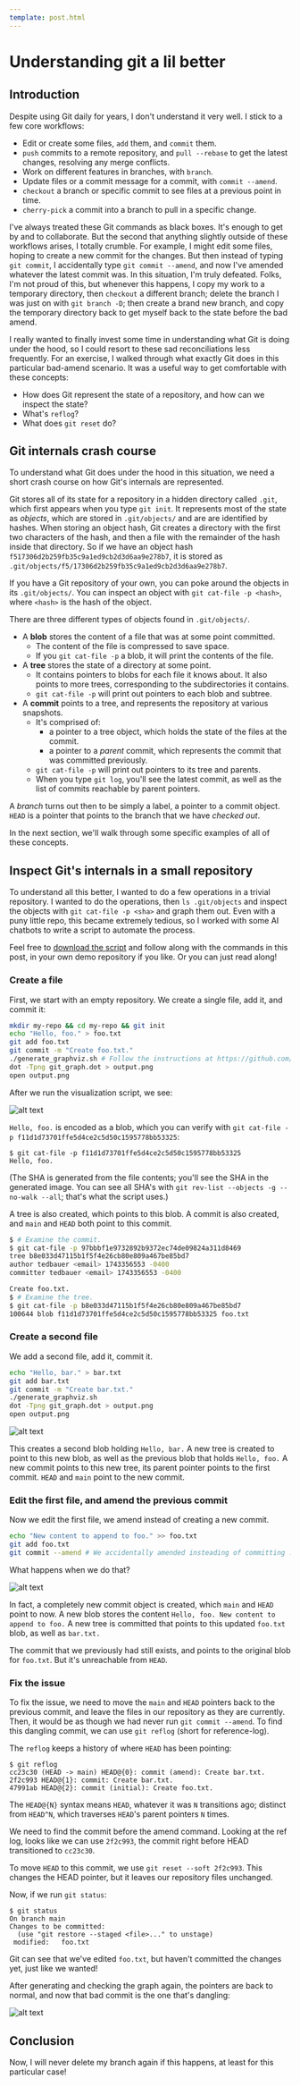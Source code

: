 ```yaml
---
template: post.html
---
```


# Understanding git a lil better

## Introduction

Despite using Git daily for years, I don't understand it very well. I stick to a few core workflows:

- Edit or create some files, `add` them, and `commit` them.
- `push` commits to a remote repository, and `pull --rebase` to get the latest changes, resolving any merge conflicts.
- Work on different features in branches, with `branch`.
- Update files or a commit message for a commit, with `commit --amend`.
- `checkout` a branch or specific commit to see files at a previous point in time.
- `cherry-pick` a commit into a branch to pull in a specific change.

I've always treated these Git commands as black boxes. It's enough to get by and to collaborate. But the second that anything slightly outside of these workflows arises, I totally crumble. For example, I might edit some files, hoping to create a new commit for the changes. But then instead of typing `git commit`, I accidentally type `git commit --amend`, and now I've amended whatever the latest commit was. In this situation, I'm truly defeated. Folks, I'm not proud of this, but whenever this happens, I copy my work to a temporary directory, then `checkout` a different branch; delete the branch I was just on with `git branch -D`; then create a brand new branch, and copy the temporary directory back to get myself back to the state before the bad amend.

I really wanted to finally invest some time in understanding what Git is doing under the hood, so I could resort to these sad reconciliations less frequently. For an exercise, I walked through what exactly Git does in this particular bad-amend scenario. It was a useful way to get comfortable with these concepts:

- How does Git represent the state of a repository, and how can we inspect the state?
- What's `reflog`?
- What does `git reset` do?

## Git internals crash course

To understand what Git does under the hood in this situation, we need a short crash course on how Git's internals are represented.

Git stores all of its state for a repository in a hidden directory called `.git`, which first appears when you type `git init`. It represents most of the state as _objects_, which are stored in `.git/objects/` and are are identified by hashes. When storing an object hash, Git creates a directory with the first two characters of the hash, and then a file with the remainder of the hash inside that directory. So if we have an object hash `f517306d2b259fb35c9a1ed9cb2d3d6aa9e278b7`, it is stored as `.git/objects/f5/17306d2b259fb35c9a1ed9cb2d3d6aa9e278b7`.

If you have a Git repository of your own, you can poke around the objects in its `.git/objects/`. You can inspect an object with `git cat-file -p <hash>`, where `<hash>` is the hash of the object.

There are three different types of objects found in `.git/objects/`.

- A **blob** stores the content of a file that was at some point committed.
  - The content of the file is compressed to save space.
  - If you `git cat-file -p` a blob, it will print the contents of the file.
- A **tree** stores the state of a directory at some point.
  - It contains pointers to blobs for each file it knows about. It also points to more trees, corresponding to the subdirectories it contains.
  - `git cat-file -p` will print out pointers to each blob and subtree.
- A **commit** points to a tree, and represents the repository at various snapshots.
  - It's comprised of:
    - a pointer to a tree object, which holds the state of the files at the commit.
    - a pointer to a _parent_ commit, which represents the commit that was committed previously.
  - `git cat-file -p` will print out pointers to its tree and parents.
  - When you type `git log`, you'll see the latest commit, as well as the list of commits reachable by parent pointers.

A _branch_ turns out then to be simply a label, a pointer to a commit object. `HEAD` is a pointer that points to the branch that we have _checked out_.

In the next section, we'll walk through some specific examples of all of these concepts.

## Inspect Git's internals in a small repository

To understand all this better, I wanted to do a few operations in a trivial repository. I wanted to do the operations, then `ls .git/objects` and inspect the objects with `git cat-file -p <sha>` and graph them out. Even with a puny little repo, this became extremely tedious, so I worked with some AI chatbots to write a script to automate the process.

Feel free to [download the script](https://github.com/tedbauer/git-objects-graphviz/) and follow along with the commands in this post, in your own demo repository if you like. Or you can just read along!

### Create a file

First, we start with an empty repository. We create a single file, add it, and commit it:

```sh
mkdir my-repo && cd my-repo && git init
echo "Hello, foo." > foo.txt
git add foo.txt
git commit -m "Create foo.txt."
./generate_graphviz.sh # Follow the instructions at https://github.com/tedbauer/git-objects-graphviz so this is possible!
dot -Tpng git_graph.dot > output.png
open output.png
```

After we run the visualization script, we see:

<div class="zoomable">

![alt text](../images/git2.png "Graph of git object database after creating a single file in an empty repository")

</div>

`Hello, foo.` is encoded as a blob, which you can verify with `git cat-file -p f11d1d73701ffe5d4ce2c5d50c1595778bb53325`:

```
$ git cat-file -p f11d1d73701ffe5d4ce2c5d50c1595778bb53325
Hello, foo.
```

(The SHA is generated from the file contents; you'll see the SHA in the generated image. You can see all SHA's with `git rev-list --objects -g --no-walk --all`; that's what the script uses.)

A tree is also created, which points to this blob. A commit is also created, and `main` and `HEAD` both point to this commit.

```sh
$ # Examine the commit.
$ git cat-file -p 97bbbf1e9732892b9372ec74de09824a311d8469
tree b8e033d47115b1f5f4e26cb80e809a467be85bd7
author tedbauer <email> 1743356553 -0400
committer tedbauer <email> 1743356553 -0400

Create foo.txt.
$ # Examine the tree.
$ git cat-file -p b8e033d47115b1f5f4e26cb80e809a467be85bd7
100644 blob f11d1d73701ffe5d4ce2c5d50c1595778bb53325 foo.txt
```

### Create a second file

We add a second file, add it, commit it.

```sh
echo "Hello, bar." > bar.txt
git add bar.txt
git commit -m "Create bar.txt."
./generate_graphviz.sh
dot -Tpng git_graph.dot > output.png
open output.png
```

<div class="zoomable">

![alt text](../images/git3.png "Graph of git object database after creating a second file in the repository")

</div>

This creates a second blob holding `Hello, bar.` A new tree is created to point to this new blob, as well as the previous blob that holds `Hello, foo.` A new commit points to this new tree, its parent pointer points to the first commit. `HEAD` and `main` point to the new commit.

### Edit the first file, and amend the previous commit

Now we edit the first file, we amend instead of creating a new commit.

```sh
echo "New content to append to foo." >> foo.txt
git add foo.txt
git commit --amend # We accidentally amended insteading of committing :(
```

 What happens when we do that?

<div class="zoomable">

![alt text](../images/git4.png "Graph of git object database after accidentally editing and amending")

</div>

In fact, a completely new commit object is created, which `main` and `HEAD` point to now. A new blob stores the content `Hello, foo. New content to append to foo.` A new tree is committed that points to this updated `foo.txt` blob, as well as `bar.txt.`

The commit that we previously had still exists, and points to the original blob for `foo.txt`. But it's unreachable from `HEAD`.

### Fix the issue

To fix the issue, we need to move the `main` and `HEAD` pointers back to the previous commit, and leave the files in our repository as they are currently. Then, it would be as though we had never run `git commit --amend`. To find this dangling commit, we can use `git reflog` (short for reference-log).

The `reflog` keeps a history of where `HEAD` has been pointing:

```
$ git reflog
cc23c30 (HEAD -> main) HEAD@{0}: commit (amend): Create bar.txt.
2f2c993 HEAD@{1}: commit: Create bar.txt.
47991ab HEAD@{2}: commit (initial): Create foo.txt.
```

The `HEAD@{N}` syntax means `HEAD`, whatever it was `N` transitions ago; distinct from `HEAD^N`, which traverses `HEAD`'s parent pointers `N` times.

We need to find the commit before the amend command. Looking at the ref log, looks like we can use `2f2c993`, the commit right before HEAD transitioned to `cc23c30`.

To move `HEAD` to this commit, we use `git reset --soft 2f2c993`. This changes the HEAD pointer, but it leaves our repository files unchanged.

Now, if we run `git status`:

```
$ git status
On branch main
Changes to be committed:
  (use "git restore --staged <file>..." to unstage)
 modified:   foo.txt
```

Git can see that we've edited `foo.txt`, but haven't committed the changes yet, just like we wanted!

After generating and checking the graph again, the pointers are back to normal, and now that bad commit is the one that's dangling:

<div class="zoomable">

![alt text](../images/git5.png "Graph of git object database after fixing the bad amend")

</div>

## Conclusion

Now, I will never delete my branch again if this happens, at least for this particular case!
